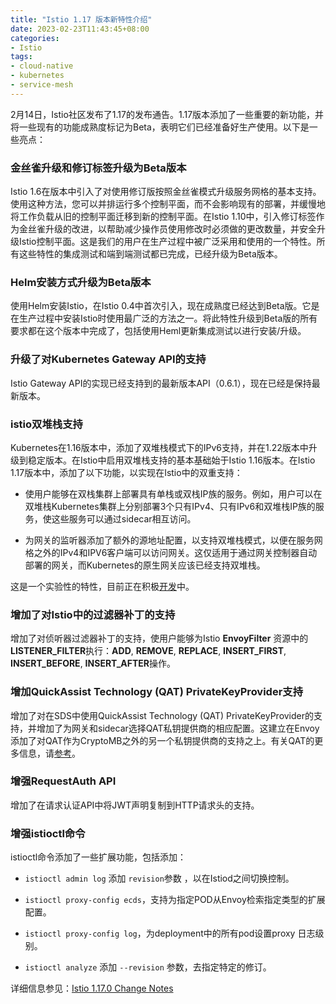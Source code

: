 ```yaml
---
title: "Istio 1.17 版本新特性介绍"
date: 2023-02-23T11:43:45+08:00
categories:
- Istio
tags:
- cloud-native
- kubernetes
- service-mesh
---
```

2月14日，Istio社区发布了1.17的发布通告。1.17版本添加了一些重要的新功能，并将一些现有的功能成熟度标记为Beta，表明它们已经准备好生产使用。以下是一些亮点：

### 金丝雀升级和修订标签升级为Beta版本

Istio 1.6在版本中引入了对使用修订版按照金丝雀模式升级服务网格的基本支持。使用这种方法，您可以并排运行多个控制平面，而不会影响现有的部署，并缓慢地将工作负载从旧的控制平面迁移到新的控制平面。在Istio 1.10中，引入修订标签作为金丝雀升级的改进，以帮助减少操作员使用修改时必须做的更改数量，并安全升级Istio控制平面。这是我们的用户在生产过程中被广泛采用和使用的一个特性。所有这些特性的集成测试和端到端测试都已完成，已经升级为Beta版本。
<!--more-->

### Helm安装方式升级为Beta版本

使用Helm安装Istio，在Istio 0.4中首次引入，现在成熟度已经达到Beta版。它是在生产过程中安装Istio时使用最广泛的方法之一。将此特性升级到Beta版的所有要求都在这个版本中完成了，包括使用Heml更新集成测试以进行安装/升级。

### 升级了对Kubernetes Gateway API的支持

Istio Gateway API的实现已经支持到的最新版本API（0.6.1），现在已经是保持最新版本。

### istio双堆栈支持

Kubernetes在1.16版本中，添加了双堆栈模式下的IPv6支持，并在1.22版本中升级到稳定版本。在Istio中启用双堆栈支持的基本基础始于Istio 1.16版本。在Istio 1.17版本中，添加了以下功能，以实现在Istio中的双重支持：  
- 使用户能够在双栈集群上部署具有单栈或双栈IP族的服务。例如，用户可以在双堆栈Kubernetes集群上分别部署3个只有IPv4、只有IPv6和双堆栈IP族的服务，使这些服务可以通过sidecar相互访问。

- 为网关的监听器添加了额外的源地址配置，以支持双堆栈模式，以便在服务网格之外的IPv4和IPV6客户端可以访问网关。这仅适用于通过网关控制器自动部署的网关，而Kubernetes的原生网关应该已经支持双堆栈。

这是一个实验性的特性，目前正在积极[开发](https://github.com/istio/istio/issues/40394)中。

### 增加了对Istio中的过滤器补丁的支持

增加了对侦听器过滤器补丁的支持，使用户能够为Istio **EnvoyFilter** 资源中的 **LISTENER_FILTER**执行：**ADD**, **REMOVE**, **REPLACE**, **INSERT_FIRST**, **INSERT_BEFORE**, **INSERT_AFTER**操作。

### 增加QuickAssist Technology (QAT) PrivateKeyProvider支持

增加了对在SDS中使用QuickAssist Technology (QAT) PrivateKeyProvider的支持，并增加了为网关和sidecar选择QAT私钥提供商的相应配置。这建立在Envoy添加了对QAT作为CryptoMB之外的另一个私钥提供商的支持之上。有关QAT的更多信息，请[参考](https://www.intel.com/content/www/us/en/developer/articles/technical/envoy-tls-acceleration-with-quickassist-technology.html)。

### 增强RequestAuth API

增加了在请求认证API中将JWT声明复制到HTTP请求头的支持。

### 增强istioctl命令

istioctl命令添加了一些扩展功能，包括添加：

- `istioctl admin log` 添加 `revision`参数 ，以在Istiod之间切换控制。

- `istioctl proxy-config ecds`，支持为指定POD从Envoy检索指定类型的扩展配置。

- `istioctl proxy-config log`，为deployment中的所有pod设置proxy 日志级别。

- `istioctl analyze` 添加 `--revision` 参数，去指定特定的修订。

详细信息参见：[Istio 1.17.0 Change Notes](https://istio.io/latest/news/releases/1.17.x/announcing-1.17/change-notes/)